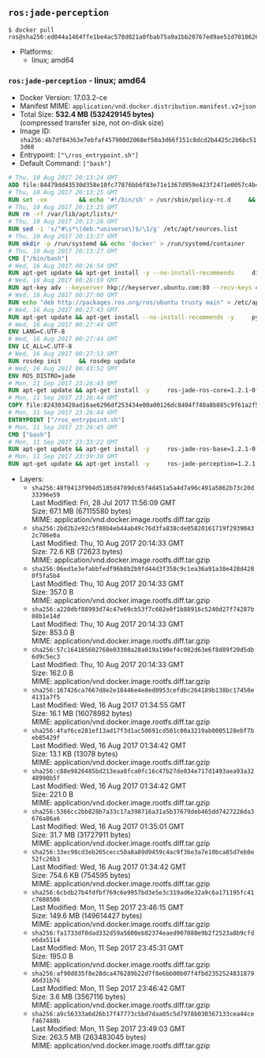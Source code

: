 ## `ros:jade-perception`

```console
$ docker pull ros@sha256:ed044a1464ffe1be4ac578d021a0fbab75a9a1bb20767ed9ae51d7018626c04c
```

-	Platforms:
	-	linux; amd64

### `ros:jade-perception` - linux; amd64

-	Docker Version: 17.03.2-ce
-	Manifest MIME: `application/vnd.docker.distribution.manifest.v2+json`
-	Total Size: **532.4 MB (532429145 bytes)**  
	(compressed transfer size, not on-disk size)
-	Image ID: `sha256:4b7df84363e7ebfaf457900d2068ef50a3d66f151c8dcd2b4425c2b6bc513d68`
-	Entrypoint: `["\/ros_entrypoint.sh"]`
-	Default Command: `["bash"]`

```dockerfile
# Thu, 10 Aug 2017 20:13:24 GMT
ADD file:84479dd43530d358e10fc77876bb6f83e71e1367d959e423f2471e0057c4b424 in / 
# Thu, 10 Aug 2017 20:13:25 GMT
RUN set -xe 		&& echo '#!/bin/sh' > /usr/sbin/policy-rc.d 	&& echo 'exit 101' >> /usr/sbin/policy-rc.d 	&& chmod +x /usr/sbin/policy-rc.d 		&& dpkg-divert --local --rename --add /sbin/initctl 	&& cp -a /usr/sbin/policy-rc.d /sbin/initctl 	&& sed -i 's/^exit.*/exit 0/' /sbin/initctl 		&& echo 'force-unsafe-io' > /etc/dpkg/dpkg.cfg.d/docker-apt-speedup 		&& echo 'DPkg::Post-Invoke { "rm -f /var/cache/apt/archives/*.deb /var/cache/apt/archives/partial/*.deb /var/cache/apt/*.bin || true"; };' > /etc/apt/apt.conf.d/docker-clean 	&& echo 'APT::Update::Post-Invoke { "rm -f /var/cache/apt/archives/*.deb /var/cache/apt/archives/partial/*.deb /var/cache/apt/*.bin || true"; };' >> /etc/apt/apt.conf.d/docker-clean 	&& echo 'Dir::Cache::pkgcache ""; Dir::Cache::srcpkgcache "";' >> /etc/apt/apt.conf.d/docker-clean 		&& echo 'Acquire::Languages "none";' > /etc/apt/apt.conf.d/docker-no-languages 		&& echo 'Acquire::GzipIndexes "true"; Acquire::CompressionTypes::Order:: "gz";' > /etc/apt/apt.conf.d/docker-gzip-indexes 		&& echo 'Apt::AutoRemove::SuggestsImportant "false";' > /etc/apt/apt.conf.d/docker-autoremove-suggests
# Thu, 10 Aug 2017 20:13:25 GMT
RUN rm -rf /var/lib/apt/lists/*
# Thu, 10 Aug 2017 20:13:26 GMT
RUN sed -i 's/^#\s*\(deb.*universe\)$/\1/g' /etc/apt/sources.list
# Thu, 10 Aug 2017 20:13:27 GMT
RUN mkdir -p /run/systemd && echo 'docker' > /run/systemd/container
# Thu, 10 Aug 2017 20:13:27 GMT
CMD ["/bin/bash"]
# Wed, 16 Aug 2017 00:26:54 GMT
RUN apt-get update && apt-get install -y --no-install-recommends     dirmngr     gnupg2     && rm -rf /var/lib/apt/lists/*
# Wed, 16 Aug 2017 00:26:59 GMT
RUN apt-key adv --keyserver hkp://keyserver.ubuntu.com:80 --recv-keys 421C365BD9FF1F717815A3895523BAEEB01FA116
# Wed, 16 Aug 2017 00:27:00 GMT
RUN echo "deb http://packages.ros.org/ros/ubuntu trusty main" > /etc/apt/sources.list.d/ros-latest.list
# Wed, 16 Aug 2017 00:27:43 GMT
RUN apt-get update && apt-get install --no-install-recommends -y     python-rosdep     python-rosinstall     python-vcstools     && rm -rf /var/lib/apt/lists/*
# Wed, 16 Aug 2017 00:27:44 GMT
ENV LANG=C.UTF-8
# Wed, 16 Aug 2017 00:27:44 GMT
ENV LC_ALL=C.UTF-8
# Wed, 16 Aug 2017 00:27:53 GMT
RUN rosdep init     && rosdep update
# Wed, 16 Aug 2017 00:43:52 GMT
ENV ROS_DISTRO=jade
# Mon, 11 Sep 2017 23:26:43 GMT
RUN apt-get update && apt-get install -y     ros-jade-ros-core=1.2.1-0*     && rm -rf /var/lib/apt/lists/*
# Mon, 11 Sep 2017 23:26:44 GMT
COPY file:824303428ad16ae6296df253434e00a00126dc8404f740a8b885c9f61a2f5fcb in / 
# Mon, 11 Sep 2017 23:26:44 GMT
ENTRYPOINT ["/ros_entrypoint.sh"]
# Mon, 11 Sep 2017 23:26:45 GMT
CMD ["bash"]
# Mon, 11 Sep 2017 23:33:22 GMT
RUN apt-get update && apt-get install -y     ros-jade-ros-base=1.2.1-0*     && rm -rf /var/lib/apt/lists/*
# Mon, 11 Sep 2017 23:39:30 GMT
RUN apt-get update && apt-get install -y     ros-jade-perception=1.2.1-0*     && rm -rf /var/lib/apt/lists/*
```

-	Layers:
	-	`sha256:48f0413f904d5185d4789dc65f4d451a5a4d7a96c491a5862b73c20d33396e59`  
		Last Modified: Fri, 28 Jul 2017 11:56:09 GMT  
		Size: 67.1 MB (67115580 bytes)  
		MIME: application/vnd.docker.image.rootfs.diff.tar.gzip
	-	`sha256:2bd2b2e92c5f88b4eb44ab49c76d3fa838cde05820161719f29390432c706e0a`  
		Last Modified: Thu, 10 Aug 2017 20:14:33 GMT  
		Size: 72.6 KB (72623 bytes)  
		MIME: application/vnd.docker.image.rootfs.diff.tar.gzip
	-	`sha256:06ed1e3efabbfedf96b8b2b9fd44d3f358c9c1ea36a91a38e428d4280f5fa5b4`  
		Last Modified: Thu, 10 Aug 2017 20:14:33 GMT  
		Size: 357.0 B  
		MIME: application/vnd.docker.image.rootfs.diff.tar.gzip
	-	`sha256:a220dbf88993d74c47e69cb53f7c602e0f1b88916c5240d27f74287b08b1e14d`  
		Last Modified: Thu, 10 Aug 2017 20:14:33 GMT  
		Size: 853.0 B  
		MIME: application/vnd.docker.image.rootfs.diff.tar.gzip
	-	`sha256:57c164185602768e03308a28a019a190ef4c082d63e6f8d89f20d5db6d9c5ec3`  
		Last Modified: Thu, 10 Aug 2017 20:14:33 GMT  
		Size: 162.0 B  
		MIME: application/vnd.docker.image.rootfs.diff.tar.gzip
	-	`sha256:167426ca7667d8e2e18446e4e8ed0953cefdbc264189b138bc17450e4131a7f5`  
		Last Modified: Wed, 16 Aug 2017 01:34:55 GMT  
		Size: 16.1 MB (16078982 bytes)  
		MIME: application/vnd.docker.image.rootfs.diff.tar.gzip
	-	`sha256:4faf6ce281ef13ad17f3d1ac50691cd501c00a3219ab0005128ebf7beb85429f`  
		Last Modified: Wed, 16 Aug 2017 01:34:42 GMT  
		Size: 13.1 KB (13078 bytes)  
		MIME: application/vnd.docker.image.rootfs.diff.tar.gzip
	-	`sha256:c88e9826485bd213eaa8fca0fc16c47b27de034e717d1493aea93a3248990b5f`  
		Last Modified: Wed, 16 Aug 2017 01:34:42 GMT  
		Size: 221.0 B  
		MIME: application/vnd.docker.image.rootfs.diff.tar.gzip
	-	`sha256:5366cc2bb828b7a33c17a398716a31a5b37679deb465dd7427226da3676a86a6`  
		Last Modified: Wed, 16 Aug 2017 01:35:01 GMT  
		Size: 31.7 MB (31727911 bytes)  
		MIME: application/vnd.docker.image.rootfs.diff.tar.gzip
	-	`sha256:33ec98cd3eb265cecc50a8a89d9459c4ac9f3be3a7e10bca85d7eb0e52fc26b3`  
		Last Modified: Wed, 16 Aug 2017 01:34:42 GMT  
		Size: 754.6 KB (754595 bytes)  
		MIME: application/vnd.docker.image.rootfs.diff.tar.gzip
	-	`sha256:6cbdb27b4fdfbf769c6e9957bd3e5e3c319ad6e32a9c6a171195fc41c7608506`  
		Last Modified: Mon, 11 Sep 2017 23:46:15 GMT  
		Size: 149.6 MB (149614427 bytes)  
		MIME: application/vnd.docker.image.rootfs.diff.tar.gzip
	-	`sha256:fa1733df0dad332d59a5600eb82374eaed907080e9b2f2523a8b9cfde6da5114`  
		Last Modified: Mon, 11 Sep 2017 23:45:31 GMT  
		Size: 195.0 B  
		MIME: application/vnd.docker.image.rootfs.diff.tar.gzip
	-	`sha256:af90d835f8e28dca476289b22d7f8e6bb00b07f4fbd235252483187946d31b76`  
		Last Modified: Mon, 11 Sep 2017 23:46:42 GMT  
		Size: 3.6 MB (3567116 bytes)  
		MIME: application/vnd.docker.image.rootfs.diff.tar.gzip
	-	`sha256:a9c56333a6d26b17f47773c5bd7daa05c5d7978b030367133cea44cef467488b`  
		Last Modified: Mon, 11 Sep 2017 23:49:03 GMT  
		Size: 263.5 MB (263483045 bytes)  
		MIME: application/vnd.docker.image.rootfs.diff.tar.gzip

